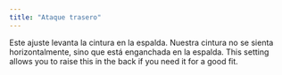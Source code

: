 ```yaml
---
title: "Ataque trasero"
---
```


Este ajuste levanta la cintura en la espalda. Nuestra cintura no se sienta horizontalmente, sino que está enganchada en la espalda. This setting allows you to raise this in the back if you need it for a good fit.




